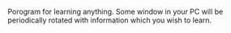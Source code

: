 Porogram for learning anything. Some window in your PC will be periodically rotated with information which you wish to learn.
